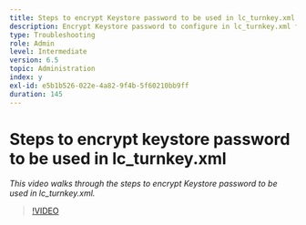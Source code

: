 ```yaml
---
title: Steps to encrypt Keystore password to be used in lc_turnkey.xml
description: Encrypt Keystore password to configure in lc_turnkey.xml file
type: Troubleshooting
role: Admin
level: Intermediate
version: 6.5
topic: Administration
index: y
exl-id: e5b1b526-022e-4a82-9f4b-5f60210bb9ff
duration: 145
---
```

# Steps to encrypt keystore password to be used in lc_turnkey.xml

*This video walks through the steps to encrypt Keystore password to be used in lc_turnkey.xml.*

>[!VIDEO](https://video.tv.adobe.com/v/335538?quality=12&learn=on)
